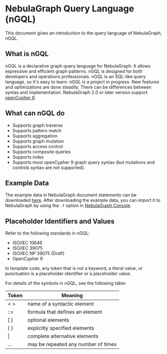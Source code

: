 # NebulaGraph Query Language (nGQL)

This document gives an introduction to the query language of NebulaGraph, nGQL.

## What is nGQL

nGQL is a declarative graph query language for NebulaGraph. It allows expressive and efficient graph patterns. nGQL is designed for both developers and operations professionals. nGQL is an SQL-like query language, so it's easy to learn. nGQL is a project in progress. New features and optimizations are done steadily. There can be differences between syntax and implementation. NebulaGraph 2.0 or later version support [openCypher 9](https://www.opencypher.org/resources).

## What can nGQL do

- Supports graph traverse
- Supports pattern match
- Supports aggregation
- Supports graph mutation
- Supports access control
- Supports composite queries
- Supports index
- Supports most openCypher 9 graph query syntax (but mutations and controls syntax are not supported).

## Example Data

The example data in NebulaGraph document statements can be downloaded [here](../../basketballplayer-2.X.ngql). After downloading the example data, you can import it to NebulaGraph by using the `-f` option in [NebulaGraph Console](../../2.quick-start/3.connect-to-nebula-graph.md).

## Placeholder Identifiers and Values

Refer to the following standards in nGQL:

- ISO/IEC 10646
- ISO/IEC 39075
- ISO/IEC NP 39075 (Draft)
- OpenCypher 9

In template code, any token that is not a keyword, a literal value, or punctuation is a placeholder identifier or a placeholder value.

For details of the symbols in nGQL, see the following table:

|  Token | Meaning  |
|  ----  | ----  |
| < >    | name of a syntactic element |
| ::=    | formula that defines an element |
| [ ]    | optional elements |
| { }    | explicitly specified elements |
|  \|    | complete alternative elements |
| ...    |  may be repeated any number of times |

